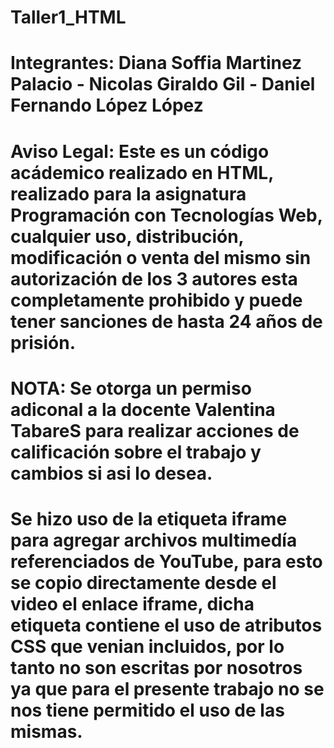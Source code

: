 # Taller1_HTML
# Integrantes: Diana Soffia Martinez Palacio - Nicolas Giraldo Gil - Daniel Fernando López López

# Aviso Legal: Este es un código acádemico realizado en HTML, realizado para la asignatura Programación con Tecnologías Web, cualquier uso, distribución, modificación o venta del mismo sin autorización de los 3 autores esta completamente prohibido y puede tener sanciones de hasta 24 años de prisión. 

# NOTA: Se otorga un permiso adiconal a la docente Valentina TabareS para realizar acciones de calificación sobre el trabajo y cambios si asi lo desea.

# Se hizo uso de la etiqueta iframe para agregar archivos multimedía referenciados de YouTube, para esto se copio directamente desde el video el enlace iframe, dicha etiqueta contiene el uso de atributos CSS que venian incluidos, por lo tanto no son escritas por nosotros ya que para el presente trabajo no se nos tiene permitido el uso de las mismas. 
